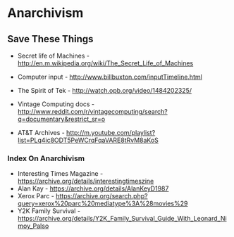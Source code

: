 # Anarchivism

## Save These Things

* Secret life of Machines - http://en.m.wikipedia.org/wiki/The_Secret_Life_of_Machines
* Computer input - http://www.billbuxton.com/inputTimeline.html

* The Spirit of Tek - http://watch.opb.org/video/1484202325/
* Vintage Computing docs - http://www.reddit.com/r/vintagecomputing/search?q=documentary&restrict_sr=o
* AT&T Archives - http://m.youtube.com/playlist?list=PLq4ic8ODT5PeWCrqFqaVARE8tRvM8aKoS

### Index On Anarchivism

* Interesting Times Magazine - https://archive.org/details/interestingtimeszine
* Alan Kay - https://archive.org/details/AlanKeyD1987
* Xerox Parc - https://archive.org/search.php?query=xerox%20parc%20mediatype%3A%28movies%29
* Y2K Family Survival - https://archive.org/details/Y2K_Family_Survival_Guide_With_Leonard_Nimoy_Palso